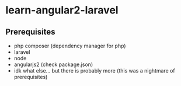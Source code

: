 # learn-angular2-laravel
## Prerequisites 
- php composer (dependency manager for php)
- laravel
- node
- angularjs2 (check package.json)
- idk what else... but there is probably more (this was a nightmare of prerequisites)
